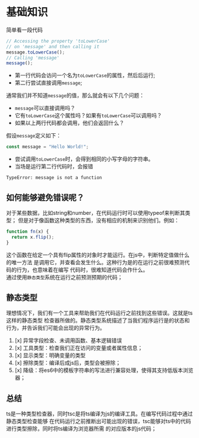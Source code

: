 #  基础知识

简单看一段代码
```typescript
// Accessing the property 'toLowerCase'
// on 'message' and then calling it
message.toLowerCase();
// Calling 'message'
message();
```
+ 第一行代码会访问一个名为`toLowerCase`的属性，然后后运行;
+ 第二行尝试直接调用`message`;

通常我们并不知道`message`的值，那么就会有以下几个问题：
+ `message`可以直接调用吗？
+ 它有`toLowerCase`这个属性吗？如果有`toLowerCase`可以调用吗？
+ 如果以上两行代码都会调用，他们会返回什么？

假设`message`定义如下：
```typescript
const message = "Hello World!";
```
+ 尝试调用`toLowerCase`时，会得到相同的小写字母的字符串。
+ 当场是运行第二行代码时，会报错
```
TypeError: message is not a function
```


## 如何能够避免错误呢？
对于某些数据，比如string和number，在代码运行时可以使用typeof来判断其类型；
但是对于像函数这种类型的东西，没有相应的机制来识别他们。例如：
```javascript
function fn(x) {
  return x.flip();
}
```
这个函数在给定一个具有flip属性的对象时才能运行。在js中，判断特定值做什么的唯一方法
是调用它，并查看会发生什么。这种行为是的在运行之前很难预测代码的行为，也意味着在编写
代码时，很难知道代码会作什么。  
通过使用`静态类型`系统在运行之前预测预期的代码；

## 静态类型
理想情况下，我们有一个工具来帮助我们在代码运行之前找到这些错误。这就是ts这样的静态类型
检查器所做的。静态类型系统描述了当我们程序运行是的状态和行为，并告诉我们可能会出现的异常行为。
1. [x] 异常字段检查、未调用函数、基本逻辑错误
2. [x] 工具类型：检查我们正在访问的变量或者属性信息；
3. [x] 显示类型：明确变量的类型
4. [x] 擦除类型：编译后成js后，类型会被擦除；
5. [x] 降级：将es6中的模板字符串的写法进行兼容处理，使得其支持低版本浏览器；

## 总结
ts是一种类型检查器，同时tsc是将ts编译为js的编译工具。在编写代码过程中通过静态类型检查能够
在代码运行之前推断出可能出现的错误，tsc能够对ts中的代码进行类型擦除，同时将ts编译为浏览器所需
的对应版本的js代码； 